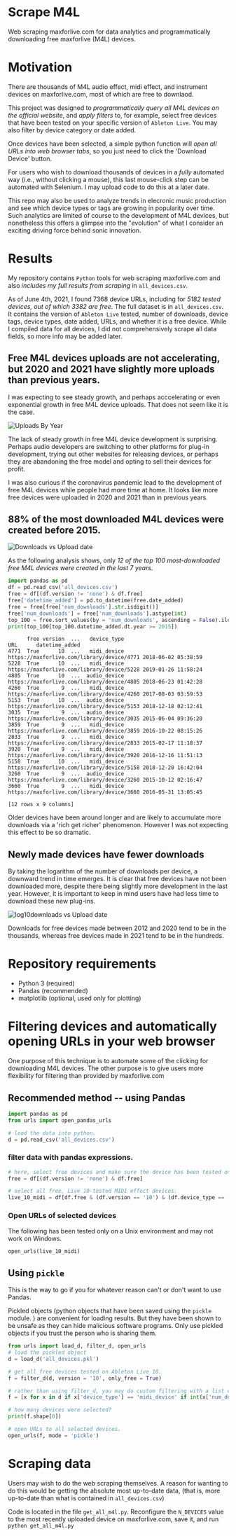 # Scrape M4L

Web scraping maxforlive.com for data analytics and programmatically downloading free maxforlive (M4L) devices.

# Motivation

There are thousands of M4L audio effect, midi effect, and instrument devices on maxforlive.com, most of which are free to downlaod.

This project was designed to *programmatically query all M4L devices on the official website*, and *apply filters* to, for example, select free devices that have been tested on your specific version of `Ableton Live`.  You may also filter by device category or date added.  

Once devices have been selected, a simple python function will *open all URLs into web browser tabs*, so you just need to click the 'Download Device' button.  

For users who wish to download thousands of devices in a *fully* automated way (i.e., without clicking a mouse), this last mouse-click step can be automated with Selenium.  I may upload code to do this at a later date.

This repo may also be used to analyze trends in elecronic music production and see which device types or tags are growing in popularity over time.  Such analytics are limited of course to the development of M4L devices, but nonetheless this offers a glimpse into the "evolution" of what I consider an exciting driving force behind sonic innovation.

# Results

My repository contains `Python` tools for web scraping maxforlive.com and also *includes my full results from scraping* in `all_devices.csv`. 

As of June 4th, 2021, I found 7368 device URLs, including for *5182 tested devices, out of which 3382 are free*.  The full dataset is in `all_devices.csv`. It contains the version of `Ableton Live` tested, number of downloads, device tags, device types, date added, URLs, and whether it is a free device. While I compiled data for all devices, I did not comprehensively scrape all data fields, so more info may be added later.

## Free M4L devices uploads are not accelerating, but 2020 and 2021 have slightly more uploads than previous years. 

I was expecting to see steady growth, and perhaps acccelerating or even exponential growth in free M4L device uploads.
That does not seem like it is the case.


![Uploads By Year](figures/number_per_year.png)

The lack of steady growth in free M4L device development is surprising.  Perhaps audio developers are switching to other platforms for plug-in development, trying out other websites for releasing devices, or perhaps they are abandoning the free model and opting to sell their devices for profit.


I was also curious if the coronavirus pandemic lead to the development of free M4L devices while people had more time at home.
It looks like more free devices were uploaded in 2020 and 2021 than in previous years. 

## 88% of the most downloaded M4L devices were created before 2015.

![Downloads vs Upload date](figures/downloads_vs_uploads.png)


As the following analysis shows,  only *12 of the top 100 most-downloaded free M4L devices were created in the last 7 years*.

```python
import pandas as pd
df = pd.read_csv('all_devices.csv')
free = df[(df.version != 'none') & df.free]
free['datetime_added'] = pd.to_datetime(free.date_added)
free = free[free['num_downloads'].str.isdigit()]
free['num_downloads'] = free['num_downloads'].astype(int) 
top_100 = free.sort_values(by = 'num_downloads', ascending = False).iloc[:100,:]
print(top_100[top_100.datetime_added.dt.year >= 2015])
```

```
      free version  ...   device_type                                         URL      datetime_added
4771  True      10  ...   midi_device  https://maxforlive.com/library/device/4771 2018-06-02 05:38:59
5228  True      10  ...   midi_device  https://maxforlive.com/library/device/5228 2019-01-26 11:58:24
4805  True      10  ...  audio_device  https://maxforlive.com/library/device/4805 2018-06-23 01:42:28
4260  True       9  ...   midi_device  https://maxforlive.com/library/device/4260 2017-08-03 03:59:53
5153  True      10  ...  audio_device  https://maxforlive.com/library/device/5153 2018-12-18 02:12:41
3035  True       9  ...  audio_device  https://maxforlive.com/library/device/3035 2015-06-04 09:36:20
3859  True       9  ...   midi_device  https://maxforlive.com/library/device/3859 2016-10-22 08:15:26
2833  True       9  ...   midi_device  https://maxforlive.com/library/device/2833 2015-02-17 11:18:37
3920  True       9  ...   midi_device  https://maxforlive.com/library/device/3920 2016-12-16 11:51:13
5158  True      10  ...   midi_device  https://maxforlive.com/library/device/5158 2018-12-20 16:42:04
3260  True       9  ...  audio_device  https://maxforlive.com/library/device/3260 2015-10-12 02:16:47
3660  True       9  ...   midi_device  https://maxforlive.com/library/device/3660 2016-05-31 13:05:45

[12 rows x 9 columns]
```

Older devices have been around longer and are likely to accumulate more downloads via a 'rich get richer' phenomenon.
However I was not expecting this effect to be so dramatic. 

## Newly made devices have fewer downloads

By taking the logarithm of the number of downloads per device, a downward trend in time emerges. It is clear that free devices have not been downloaded more, despite there being slightly more development in the last year.  However, it is important to keep in mind users have had less time to download these new plug-ins.

![log10downloads vs Upload date](log10downloads_vs_uploads.png)

Downloads for free devices made between 2012 and 2020 tend to be in the thousands, whereas free devices made in 2021 tend to be in the hundreds.


# Repository requirements

* Python 3 (required)
* Pandas (recommended)
* matplotlib (optional, used only for plotting)

# Filtering devices and automatically opening URLs in your web browser

One purpose of this technique is to automate some of the clicking for downloading M4L devices.
The other purpose is to give users more flexibility for filtering than provided by maxforlive.com


## Recommended method -- using Pandas

```python
import pandas as pd
from urls import open_pandas_urls

# load the data into python.
d = pd.read_csv('all_devices.csv')
```

### filter data with pandas expressions.

```python
# here, select free devices and make sure the device has been tested on some version of Ableton Live.
free = df[(df.version != 'none') & df.free]

# select all free, Live 10-tested MIDI effect devices.  
live_10_midi = df[df.free & (df.version == '10') & (df.device_type == 'midi_effect')]
```

### Open URLs of selected devices 

The following has been tested only on a Unix environment and may not work on Windows.

```python
open_urls(live_10_midi)
```

## Using `pickle`

This is the way to go if you for whatever reason can't or don't want to use Pandas.

Pickled objects (python objects that have been saved using the `pickle` module. ) are convenient for loading results.  But they have been shown to be unsafe as they can hide malicious software programs.  Only use pickled objects if you trust the person who is sharing them.

```python
from urls import load_d, filter_d, open_urls 
# load the pickled object
d = load_d('all_devices.pkl')

# get all free devices tested on Ableton Live 10.
f = filter_d(d, version = '10', only_free = True)

# rather than using filter_d, you may do custom filtering with a list comprehension.
f = [x for x in d if x['device_type'] == 'midi_device' if int(x['num_downloads']) > 1000 ]

# how many devices were selected?
print(f.shape[0])

# open URLs to all selected devices.
open_urls(f, mode = 'pickle')
```

# Scraping data 

Users may wish to do the web scraping themselves.  A reason for wanting to do this would be getting the absolute most up-to-date data, (that is, more up-to-date than what is contained in `all_devices.csv`)

Code is located in the file `get_all_m4l.py`.  Reconfigure the `N_DEVICES` value to the most recently uploaded device on maxforlive.com, save it, and run `python get_all_m4l.py` 
